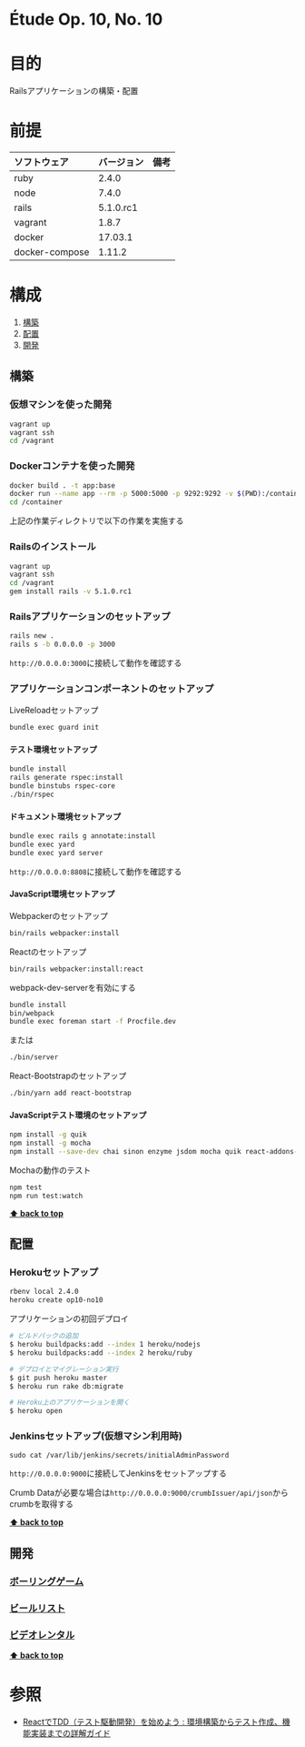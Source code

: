 Étude Op. 10, No. 10
===================

# 目的 #
Railsアプリケーションの構築・配置

# 前提 #
| ソフトウェア   | バージョン   | 備考        |
|:---------------|:-------------|:------------|
| ruby           |2.4.0     |             |
| node           |7.4.0     |             |
| rails          |5.1.0.rc1 |             |
| vagrant        |1.8.7     |             |
| docker         |17.03.1   |             |
| docker-compose |1.11.2    |             |

# 構成 #
1. [構築](#構築)
1. [配置](#配置)
1. [開発](#開発)

## 構築
### 仮想マシンを使った開発
```bash
vagrant up
vagrant ssh
cd /vagrant
```

### Dockerコンテナを使った開発
```bash
docker build . -t app:base
docker run --name app --rm -p 5000:5000 -p 9292:9292 -v $(PWD):/container -i -t app:base /bin/bash
cd /container
```

上記の作業ディレクトリで以下の作業を実施する

### Railsのインストール
```bash
vagrant up
vagrant ssh
cd /vagrant
gem install rails -v 5.1.0.rc1
```

### Railsアプリケーションのセットアップ
```bash
rails new .
rails s -b 0.0.0.0 -p 3000
```
`http://0.0.0.0:3000`に接続して動作を確認する

### アプリケーションコンポーネントのセットアップ
LiveReloadセットアップ
```bash
bundle exec guard init
```

#### テスト環境セットアップ
```bash
bundle install
rails generate rspec:install
bundle binstubs rspec-core
./bin/rspec
```

#### ドキュメント環境セットアップ
```bash
bundle exec rails g annotate:install
bundle exec yard
bundle exec yard server
```

`http://0.0.0.0:8808`に接続して動作を確認する

#### JavaScript環境セットアップ
Webpackerのセットアップ

```bash
bin/rails webpacker:install
```

Reactのセットアップ

```bash
bin/rails webpacker:install:react
```

webpack-dev-serverを有効にする
```bash
bundle install
bin/webpack
bundle exec foreman start -f Procfile.dev
```
または
```bash
./bin/server
```

React-Bootstrapのセットアップ
```bash
./bin/yarn add react-bootstrap
```

#### JavaScriptテスト環境のセットアップ
```bash
npm install -g quik
npm install -g mocha
npm install --save-dev chai sinon enzyme jsdom mocha quik react-addons-test-utils babel-cli
```

Mochaの動作のテスト
```bash
npm test
npm run test:watch
```

**[⬆ back to top](#構成)**

## 配置
### Herokuセットアップ
```bash
rbenv local 2.4.0
heroku create op10-no10
```

アプリケーションの初回デプロイ
```bash
# ビルドパックの追加
$ heroku buildpacks:add --index 1 heroku/nodejs
$ heroku buildpacks:add --index 2 heroku/ruby

# デプロイとマイグレーション実行
$ git push heroku master
$ heroku run rake db:migrate

# Heroku上のアプリケーションを開く
$ heroku open
```

### Jenkinsセットアップ(仮想マシン利用時)
```
sudo cat /var/lib/jenkins/secrets/initialAdminPassword
```
`http://0.0.0.0:9000`に接続してJenkinsをセットアップする

Crumb Dataが必要な場合は`http://0.0.0.0:9000/crumbIssuer/api/json`からcrumbを取得する

**[⬆ back to top](#構成)**

## 開発

### [ボーリングゲーム](dev/bowling.md)

### [ビールリスト](dev/beer_list.md)

### [ビデオレンタル](dev/video_rental.md)

**[⬆ back to top](#構成)**

# 参照 #
+ [ReactでTDD（テスト駆動開発）を始めよう : 環境構築からテスト作成、機能実装までの詳解ガイド](http://postd.cc/getting-started-with-tdd-in-react/)